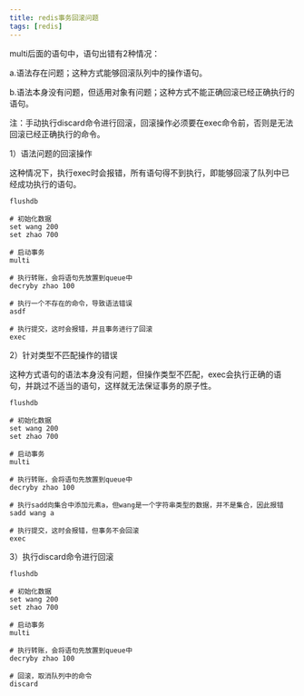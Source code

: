 ```yaml
---
title: redis事务回滚问题
tags: [redis]
---
```


multi后面的语句中，语句出错有2种情况：

a.语法存在问题；这种方式能够回滚队列中的操作语句。

b.语法本身没有问题，但适用对象有问题；这种方式不能正确回滚已经正确执行的语句。

注：手动执行discard命令进行回滚，回滚操作必须要在exec命令前，否则是无法回滚已经正确执行的命令。

1）语法问题的回滚操作

这种情况下，执行exec时会报错，所有语句得不到执行，即能够回滚了队列中已经成功执行的语句。

```
flushdb

# 初始化数据
set wang 200
set zhao 700

# 启动事务
multi

# 执行转账，会将语句先放置到queue中
decryby zhao 100

# 执行一个不存在的命令，导致语法错误
asdf

# 执行提交，这时会报错，并且事务进行了回滚
exec
```

2）针对类型不匹配操作的错误

这种方式语句的语法本身没有问题，但操作类型不匹配，exec会执行正确的语句，并跳过不适当的语句，这样就无法保证事务的原子性。

```
flushdb

# 初始化数据
set wang 200
set zhao 700

# 启动事务
multi

# 执行转账，会将语句先放置到queue中
decryby zhao 100

# 执行sadd向集合中添加元素a，但wang是一个字符串类型的数据，并不是集合，因此报错
sadd wang a

# 执行提交，这时会报错，但事务不会回滚
exec
```

3）执行discard命令进行回滚

```
flushdb

# 初始化数据
set wang 200
set zhao 700

# 启动事务
multi

# 执行转账，会将语句先放置到queue中
decryby zhao 100

# 回滚，取消队列中的命令
discard
```